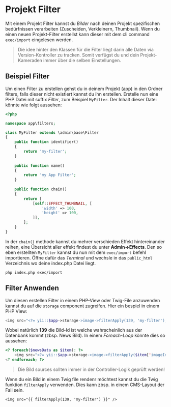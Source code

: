 Projekt Filter
=============
Mit einem Projekt Filter kannst du *Bilder* nach deinen Projekt spezifischen bedürfnissen verarbeiten (Zuscheiden, Verkleinern, Thumbnail). Wenn du einen neuen Projekt-Filter erstellst kann dieser mit dem cli command `exec/import` eingelesen werden.

> Die idee hinter den Klassen für die Filter liegt darin alle Daten via Version-Kontroller zu tracken. Somit verfügst du und dein Projekt-Kameraden immer über die selben Einstellungen.

Beispiel Filter
---------------
Um einen Filter zu erstellen gehst du in deinem Projekt (app) in den Ordner filters, falls dieser nicht existiert kannst du ihn erstellen. Erstelle nun eine PHP Datei mit suffix *Filter*, zum Beispiel `MyFilter`. Der Inhalt dieser Datei könnte wie folgt aussehen:

```php
<?php

namespace app\filters;

class MyFilter extends \admin\base\Filter
{    
    public function identifier()
    {
        return 'my-filter';
    }
    
    public function name()
    {
        return 'my App Filter';
    }
    
    public function chain()
    {
        return [
            [self::EFFECT_THUMBNAIL, [
                'width' => 100,
                'height' => 100,
            ]],
        ];
    }
}
```

In der `chain()` methode kannst du mehrer verschieden Effekt hintereinander reihen, eine Übersicht aller effekt findest du unter **Admin->Effects**. Den so eben erstellten `MyFilter` kannst du nun mit dem `exec/import` befehl importieren. Öffne dafür das *Terminal* und wechsle in das `public_html` Verzeichnis wo deine index.php Datei liegt. 

```
php index.php exec/import
```

Filter Anwenden
----------------
Um diesen erstellen Filter in einem PHP-View oder Twig-File anzuwenden kannst du auf die `storage` component zugreifen. Hier ein bespiel in einem PHP View:

```php
<img src="<?= yii::$app->storage->image->filterApply(139, 'my-filter'); ?>" border="0" />
```

Wobei natürlich **139** die Bild-Id ist welche wahrscheinlich aus der Datenbank kommt (zbsp. News Bild). In einem *Foreach-Loop* könnte dies so aussehen:

```php
<? foreach($newsData as $item): ?>
    <img src="<?= yii::$app->storage->image->filterApply($item['imageId'], 'my-filter'); ?>" border="0" />
<? endforeach; ?>
```

> Die Bild sources sollten immer in der Controller-Logik geprüft werden!

Wenn du ein Bild in einem Twig file rendenr möchtest kannst du die Twig funktion `filterApply` verwenden. Dies kann zbsp. in einem CMS-Layout der Fall sein.

```
<img src="{{ filterApply(139, 'my-filter') }}" />
```